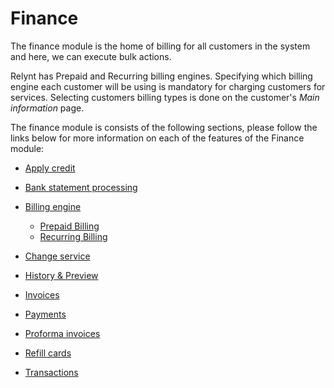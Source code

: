 Finance
=======

The finance module is the home of billing for all customers in the system and here, we can execute bulk actions.

Relynt has Prepaid and Recurring billing engines. Specifying which billing engine each customer will be using is mandatory for charging customers for services. Selecting customers billing types is done on the customer's _Main information_ page.

The finance module is consists of the following sections, please follow the links below for more information on each of the features of the Finance module:


  * [ Apply credit](finance/apply_credit/apply_credit.md)

  * [ Bank statement processing](finance/bank_statement_processing/bank_statement_processing.md)

  * [ Billing engine](finance/billing_engine/billing_engine.md)
    * [Prepaid Billing](finance/billing_engine/prepaid_billing/prepaid_billing.md)
    * [Recurring Billing](finance/billing_engine/recurring_billing/recurring_billing.md)


  * [ Change service](finance/change_service/change_service.md)

  * [ History & Preview](finance/history_and_preview/history_and_preview.md)

  * [ Invoices](finance/invoices/invoices.md)

  * [ Payments](finance/payments/payments.md)

  * [ Proforma invoices](finance/proforma_invoices/proforma_invoices.md)

  * [ Refill cards](finance/refill_cards/refill_cards.md)

  * [ Transactions](finance/transactions/transactions.md)
